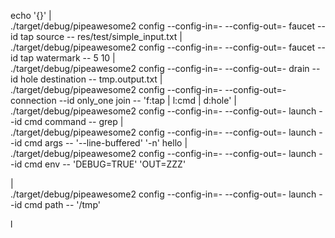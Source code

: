 
echo '{}' | \
./target/debug/pipeawesome2 config --config-in=- --config-out=- faucet     --id tap      source      -- res/test/simple_input.txt  | \
./target/debug/pipeawesome2 config --config-in=- --config-out=- faucet     --id tap      watermark   -- 5 10 | \
./target/debug/pipeawesome2 config --config-in=- --config-out=- drain      --id hole     destination -- tmp.output.txt | \
./target/debug/pipeawesome2 config --config-in=- --config-out=- connection --id only_one join        -- 'f:tap | l:cmd | d:hole' | \
./target/debug/pipeawesome2 config --config-in=- --config-out=- launch     --id cmd      command     -- grep | \
./target/debug/pipeawesome2 config --config-in=- --config-out=- launch     --id cmd      args        -- '--line-buffered' '-n' hello  | \
./target/debug/pipeawesome2 config --config-in=- --config-out=- launch     --id cmd      env         -- 'DEBUG=TRUE' 'OUT=ZZZ'

| \
./target/debug/pipeawesome2 config --config-in=- --config-out=- launch     --id cmd      path        -- '/tmp'



l
